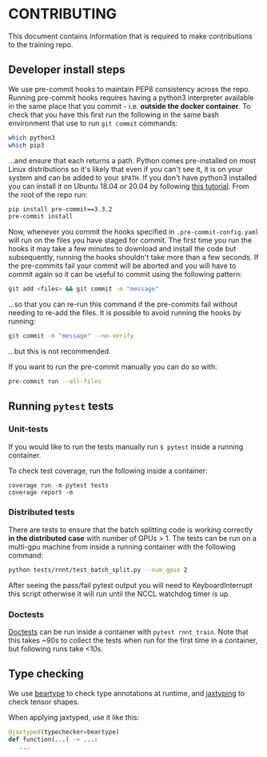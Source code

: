 # CONTRIBUTING

This document contains information that is required to make contributions to the training repo.

## Developer install steps <a name="dev_install"></a>

We use pre-commit hooks to maintain PEP8 consistency across the repo.
Running pre-commit hooks requires having a python3 interpreter available in the same place that you commit - i.e. **outside the docker container**. To check that you have this first run the following in the same bash environment that use to run `git commit` commands:

```bash
which python3
which pip3
```

...and ensure that each returns a path. Python comes pre-installed on most Linux distributions so it's likely that even if you can't see it, it is on your system and can be added to your `$PATH`. If you don't have python3 installed you can install it on Ubuntu 18.04 or 20.04 by following [this tutorial](https://phoenixnap.com/kb/how-to-install-python-3-ubuntu). From the root of the repo run:

```bash
pip install pre-commit==3.3.2
pre-commit install
```

Now, whenever you commit the hooks specified in `.pre-commit-config.yaml` will run on the files you have staged for commit.
The first time you run the hooks it may take a few minutes to download and install the code but subsequently, running the hooks shouldn't take more than a few seconds. If the pre-commits fail your commit will be aborted and you will have to commit again so it can be useful to commit using the following pattern:

```bash
git add <files> && git commit -m "message"
```

...so that you can re-run this command if the pre-commits fail without needing to re-add the files. It is possible to avoid running the hooks by running:

```bash
git commit -m "message" --no-verify
```

...but this is not recommended.

If you want to run the pre-commit manually you can do so with:

```bash
pre-commit run --all-files
```

## Running `pytest` tests <a name="pytest"></a>

### Unit-tests

If you would like to run the tests manually run `$ pytest` inside a running container.

To check test coverage, run the following inside a container:

```
coverage run -m pytest tests
coverage report -m
```

### Distributed tests

There are tests to ensure that the batch splitting code is working correctly **in the distributed case** with number of GPUs > 1. The tests can be run on a multi-gpu machine from inside a running container with the following command:

```bash
python tests/rnnt/test_batch_split.py --num_gpus 2
```

After seeing the pass/fail pytest output you will need to KeyboardInterrupt this script otherwise it will run until the NCCL watchdog timer is up.

### Doctests

[Doctests](https://docs.python.org/3/library/doctest.html) can be run inside a container with `pytest rnnt_train`. Note that this takes ~90s to collect the tests when run for the first time in a container, but following runs take <10s.

## Type checking

We use [beartype](https://beartype.readthedocs.io/en/latest/) to check type annotations at runtime, and [jaxtyping](https://docs.kidger.site/jaxtyping/) to check tensor shapes.

When applying jaxtyped, use it like this:

```python
@jaxtyped(typechecker=beartype)
def function(...) -> ...:
   ...
```
